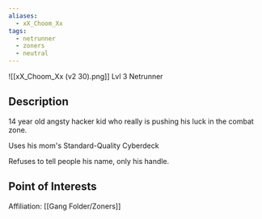 ```yaml
---
aliases:
  - xX_Choom_Xx
tags:
  - netrunner
  - zoners
  - neutral
---
```

![[xX_Choom_Xx (v2 30).png]]
Lvl 3 Netrunner

## Description
14 year old angsty hacker kid who really is pushing his luck in the combat zone.

Uses his mom's Standard-Quality Cyberdeck

Refuses to tell people his name, only his handle.

## Point of Interests
Affiliation: [[Gang Folder/Zoners]]
